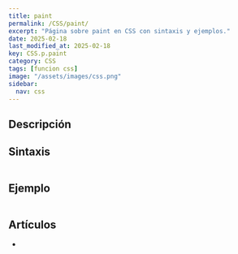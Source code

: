 ```yaml
---
title: paint
permalink: /CSS/paint/
excerpt: "Página sobre paint en CSS con sintaxis y ejemplos."
date: 2025-02-18
last_modified_at: 2025-02-18
key: CSS.p.paint
category: CSS
tags: [funcion css]
image: "/assets/images/css.png"
sidebar:
  nav: css
---
```


## Descripción


## Sintaxis


```css

```


## Ejemplo


```css

```


## Artículos

- 

